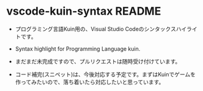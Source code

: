 # vscode-kuin-syntax README

* プログラミング言語Kuin用の、Visual Studio Codeのシンタックスハイライトです。
* Syntax highlight for Programming Language kuin.

* まだまだ未完成ですので、プルリクエストは随時受け付けています。
* コード補完(スニペット)は、今後対応する予定です。まずはKuinでゲームを作ってみたいので、落ち着いたら対応したいと思っています。